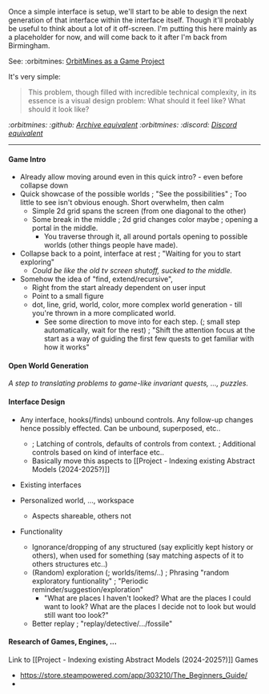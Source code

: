 Once a simple interface is setup, we'll start to be able to design the next generation of that interface within the interface itself. Though it'll probably be useful to think about a lot of it off-screen. I'm putting this here mainly as a placeholder for now, and will come back to it after I'm back from Birmingham.

See: :orbitmines: [OrbitMines as a Game Project](https://orbitmines.com/archive/2024-02-orbitmines-as-a-game-project/#:~:text=A%20quick%20step%20towards%20Design)

It's very simple:

> This problem, though filled with incredible technical complexity, in its essence is a visual design problem: What should it feel like? What should it look like?

*:orbitmines: :github: [Archive equivalent](https://github.com/orbitmines/archive/blob/main/projects/Project%20-%20Research%20towards%20Designs%20(2024).md)*
*:orbitmines: :discord: [Discord equivalent](https://discord.com/channels/1055502602365845534/1226863400957513768)*

---

#### Game Intro
- Already allow moving around even in this quick intro? - even before collapse down
- Quick showcase of the possible worlds ; "See the possibilities" ; Too little to see isn't obvious enough. Short overwhelm, then calm
	- Simple 2d grid spans the screen (from one diagonal to the other) 
	- Some break in the middle ; 2d grid changes color maybe ; opening a portal in the middle.
		- You traverse through it, all around portals opening to possible worlds (other things people have made).
- Collapse back to a point, interface at rest ; "Waiting for you to start exploring"
	- *Could be like the old tv screen shutoff, sucked to the middle.*
- Somehow the idea of "find, extend/recursive",
	- Right from the start already dependent on user input
	- Point to a small figure
	- dot, line, grid, world, color, more complex world generation - till you're thrown in a more complicated world. 
		- See some direction to move into for each step. (; small step automatically, wait for the rest) ;  "Shift the attention focus at the start as a way of guiding the first few quests to get familiar with how it works"

#### Open World Generation
*A step to translating problems to game-like invariant quests, ..., puzzles.*


#### Interface Design
- Any interface, hooks(/finds) unbound controls. Any follow-up changes hence possibly effected. Can be unbound, superposed, etc.. 
	- ; Latching of controls, defaults of controls from context. ; Additional controls based on kind of interface etc..
	- Basically move this aspects to [[Project - Indexing existing Abstract Models (2024-2025?)]]
- Existing interfaces

- Personalized world, ..., workspace
	- Aspects shareable, others not

- Functionality
	- Ignorance/dropping of any structured (say explicitly kept history or others), when used for something (say matching aspects of it to others structures etc..)
	- (Random) exploration (; worlds/items/..) ; Phrasing "random exploratory funtionality" ; "Periodic reminder/suggestion/exploration"
		- "What are places I haven't looked? What are the places I could want to look? What are the places I decide not to look but would still want too look?"
	- Better replay ; "replay/detective/.../fossile"

#### Research of Games, Engines, ...
Link to [[Project - Indexing existing Abstract Models (2024-2025?)]]
Games
- https://store.steampowered.com/app/303210/The_Beginners_Guide/
- 

